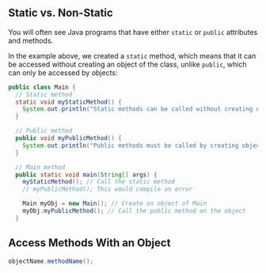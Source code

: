 ## Static vs. Non-Static

You will often see Java programs that have either `static` or `public` attributes and methods.

In the example above, we created a `static` method, which means that it can be accessed without creating an object of the class, unlike `public`, which can only be accessed by objects:

```java
public class Main {
  // Static method
  static void myStaticMethod() {
    System.out.println("Static methods can be called without creating objects");
  }

  // Public method
  public void myPublicMethod() {
    System.out.println("Public methods must be called by creating objects");
  }

  // Main method
  public static void main(String[] args) {
    myStaticMethod(); // Call the static method
    // myPublicMethod(); This would compile an error

    Main myObj = new Main(); // Create an object of Main
    myObj.myPublicMethod(); // Call the public method on the object
  }
```

## Access Methods With an Object
```java
objectName.methodName();
```
